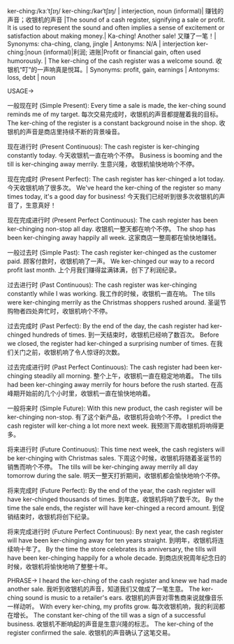 ker-ching:/kɜːˈtʃɪŋ/
ker-ching:/kərˈtʃɪŋ/
| interjection, noun (informal)| 赚钱的声音；收银机的声音 |The sound of a cash register, signifying a sale or profit.  It is used to represent the sound and often implies a sense of excitement or satisfaction about making money.|  Ka-ching! Another sale!  又赚了一笔！| Synonyms: cha-ching, clang, jingle | Antonyms: N/A | interjection
ker-ching:|noun (informal)|利润; 进账|Profit or financial gain, often used humorously. | The ker-ching of the cash register was a welcome sound. 收银机“叮”的一声响真是悦耳。| Synonyms: profit, gain, earnings | Antonyms: loss, debt | noun


USAGE->

一般现在时 (Simple Present):
Every time a sale is made, the ker-ching sound reminds me of my target.  每次交易完成时，收银机的声音都提醒着我的目标。
The ker-ching of the register is a constant background noise in the shop.  收银机的声音是商店里持续不断的背景噪音。

现在进行时 (Present Continuous):
The cash register is ker-chinging constantly today. 今天收银机一直在响个不停。
Business is booming and the till is ker-chinging away merrily. 生意兴隆，收银机愉快地响个不停。

现在完成时 (Present Perfect):
The cash register has ker-chinged a lot today. 今天收银机响了很多次。
We've heard the ker-ching of the register so many times today, it's a good day for business! 今天我们已经听到很多次收银机的声音了，生意真好！


现在完成进行时 (Present Perfect Continuous):
The cash register has been ker-chinging non-stop all day. 收银机一整天都在响个不停。
The shop has been ker-chinging away happily all week. 这家商店一整周都在愉快地赚钱。


一般过去时 (Simple Past):
The cash register ker-chinged as the customer paid.  顾客付款时，收银机响了一声。
We ker-chinged our way to a record profit last month.  上个月我们赚得盆满钵满，创下了利润纪录。

过去进行时 (Past Continuous):
The cash register was ker-chinging constantly while I was working. 我工作的时候，收银机一直在响。
The tills were ker-chinging merrily as the Christmas shoppers rushed around.  圣诞节购物者四处奔忙时，收银机响个不停。

过去完成时 (Past Perfect):
By the end of the day, the cash register had ker-chinged hundreds of times. 到一天结束时，收银机已经响了数百次。
Before we closed, the register had ker-chinged a surprising number of times.  在我们关门之前，收银机响了令人惊讶的次数。


过去完成进行时 (Past Perfect Continuous):
The cash register had been ker-chinging steadily all morning.  整个上午，收银机一直在稳定地响着。
The tills had been ker-chinging away merrily for hours before the rush started. 在高峰期开始前的几个小时里，收银机一直在愉快地响着。


一般将来时 (Simple Future):
With this new product, the cash register will be ker-chinging non-stop.  有了这个新产品，收银机将会响个不停。
I predict the cash register will ker-ching a lot more next week.  我预测下周收银机将响得更多。


将来进行时 (Future Continuous):
This time next week, the cash registers will be ker-chinging with Christmas sales. 下周这个时候，收银机将随着圣诞节的销售而响个不停。
The tills will be ker-chinging away merrily all day tomorrow during the sale. 明天一整天打折期间，收银机都会愉快地响个不停。

将来完成时 (Future Perfect):
By the end of the year, the cash register will have ker-chinged thousands of times. 到年底，收银机将响了数千次。
By the time the sale ends, the register will have ker-chinged a record amount.  到促销结束时，收银机将创下纪录。


将来完成进行时 (Future Perfect Continuous):
By next year, the cash register will have been ker-chinging away for ten years straight. 到明年，收银机将连续响十年了。
By the time the store celebrates its anniversary, the tills will have been ker-chinging happily for a whole decade.  到商店庆祝周年纪念日的时候，收银机将愉快地响了整整十年。


PHRASE->
I heard the ker-ching of the cash register and knew we had made another sale. 我听到收银机的声音，知道我们又做成了一笔生意。
The ker-ching sound is music to a retailer's ears. 收银机的声音对零售商来说就像音乐一样动听。
With every ker-ching, my profits grow. 每次收银机响，我的利润都在增长。
The constant ker-ching of the till was a sign of a successful business. 收银机不断响起的声音是生意兴隆的标志。
The ker-ching of the register confirmed the sale. 收银机的声音确认了这笔交易。
